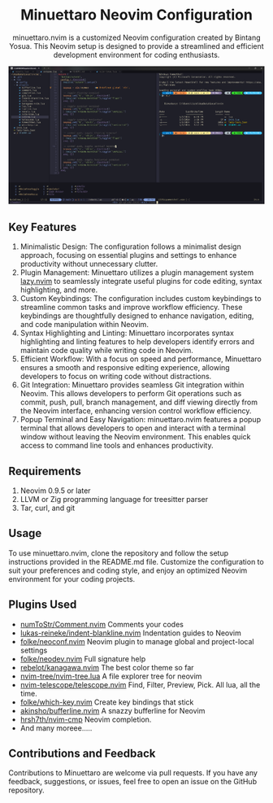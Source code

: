 <h1 align="center">Minuettaro Neovim Configuration</h1>
<p align="center">minuettaro.nvim is a customized Neovim configuration created by Bintang Yosua. This Neovim setup is designed to provide a streamlined and efficient development environment for coding enthusiasts.</p>
<p align="center">
<!-- ![Snapshot of this configuration](./assets/images/Snapshot.png) -->
    <img src="./assets/images/Snapshot.png" alt="Snapshot">
</p>

## Key Features

1. Minimalistic Design: The configuration follows a minimalist design approach, focusing on essential plugins and settings to enhance productivity without unnecessary clutter.
2. Plugin Management: Minuettaro utilizes a plugin management system [lazy.nvim](https://github.com/folke/lazy.nvim) to seamlessly integrate useful plugins for code editing, syntax highlighting, and more. 
3. Custom Keybindings: The configuration includes custom keybindings to streamline common tasks and improve workflow efficiency. These keybindings are thoughtfully designed to enhance navigation, editing, and code manipulation within Neovim.
4. Syntax Highlighting and Linting: Minuettaro incorporates syntax highlighting and linting features to help developers identify errors and maintain code quality while writing code in Neovim.
5. Efficient Workflow: With a focus on speed and performance, Minuettaro ensures a smooth and responsive editing experience, allowing developers to focus on writing code without distractions.
6. Git Integration: Minuettaro provides seamless Git integration within Neovim. This allows developers to perform Git operations such as commit, push, pull, branch management, and diff viewing directly from the Neovim interface, enhancing version control workflow efficiency.
7. Popup Terminal and Easy Navigation: minuettaro.nvim features a popup terminal that allows developers to open and interact with a terminal window without leaving the Neovim environment. This enables quick access to command line tools and enhances productivity.

## Requirements

1. Neovim 0.9.5 or later
2. LLVM or Zig programming language for treesitter parser
3. Tar, curl, and git

## Usage

To use minuettaro.nvim, clone the repository and follow the setup instructions provided in the README.md file. Customize the configuration to suit your preferences and coding style, and enjoy an optimized Neovim environment for your coding projects.

## Plugins Used

- [numToStr/Comment.nvim](https://github.com/numToStr/Comment.nvim) Comments your codes
- [lukas-reineke/indent-blankline.nvim](https://github.com/lukas-reineke/indent-blankline.nvim) Indentation guides to Neovim
- [folke/neoconf.nvim](https://github.com/folke/neoconf.nvim) Neovim plugin to manage global and project-local settings
- [folke/neodev.nvim](https://github.com/folke/neodev.nvim) Full signature help
- [rebelot/kanagawa.nvim](https://github.com/rebelot/kanagawa.nvim) The best color theme so far
- [nvim-tree/nvim-tree.lua](https://github.com/nvim-tree/nvim-tree.lua) A file explorer tree for neovim
- [nvim-telescope/telescope.nvim](https://github.com/nvim-telescope/telescope.nvim) Find, Filter, Preview, Pick. All lua, all the time.
- [folke/which-key.nvim](https://github.com/folke/which-key.nvim) Create key bindings that stick
- [akinsho/bufferline.nvim](https://github.com/akinsho/bufferline.nvim) A snazzy bufferline for Neovim
- [hrsh7th/nvim-cmp](https://github.com/hrsh7th/nvim-cmp) Neovim completion.
- And many moreee.....

## Contributions and Feedback

Contributions to Minuettaro are welcome via pull requests. If you have any feedback, suggestions, or issues, feel free to open an issue on the GitHub repository.
